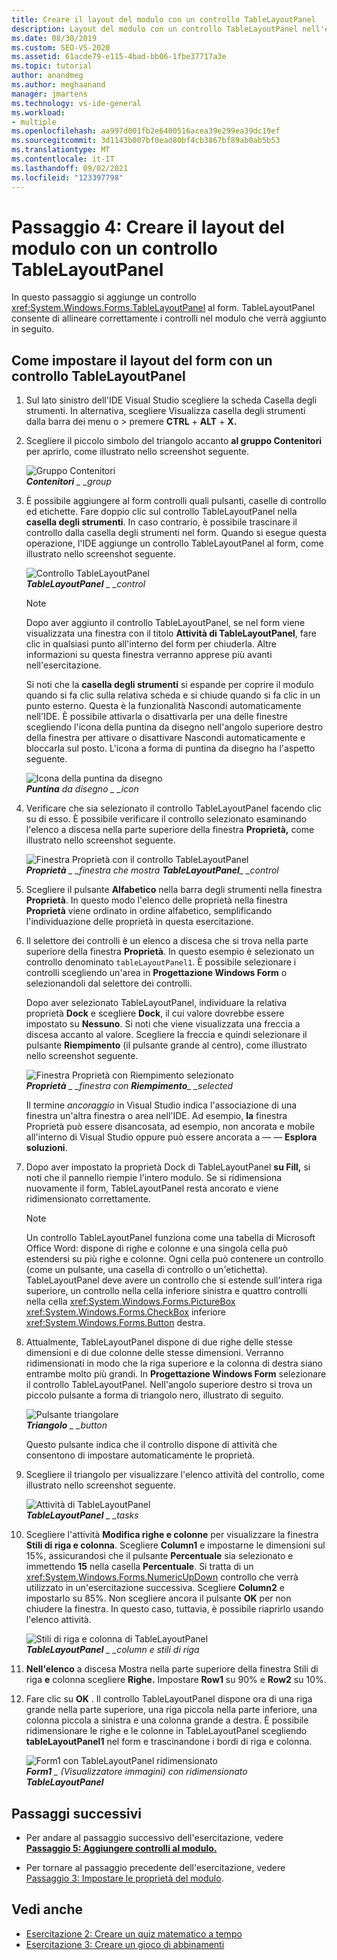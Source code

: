 ```yaml
---
title: Creare il layout del modulo con un controllo TableLayoutPanel
description: Layout del modulo con un controllo TableLayoutPanel nell'esercitazione creare un visualizzatore di immagini.
ms.date: 08/30/2019
ms.custom: SEO-VS-2020
ms.assetid: 61acde79-e115-4bad-bb06-1fbe37717a3e
ms.topic: tutorial
author: anandmeg
ms.author: meghaanand
manager: jmartens
ms.technology: vs-ide-general
ms.workload:
- multiple
ms.openlocfilehash: aa997d001fb2e6400516acea39e299ea39dc19ef
ms.sourcegitcommit: 3d1143b007bf0ead80bf4cb3867bf89ab0ab5b53
ms.translationtype: MT
ms.contentlocale: it-IT
ms.lasthandoff: 09/02/2021
ms.locfileid: "123397798"
---
```

# <a name="step-4-lay-out-your-form-with-a-tablelayoutpanel-control"></a>Passaggio 4: Creare il layout del modulo con un controllo TableLayoutPanel

In questo passaggio si aggiunge un controllo <xref:System.Windows.Forms.TableLayoutPanel> al form. TableLayoutPanel consente di allineare correttamente i controlli nel modulo che verrà aggiunto in seguito.

## <a name="how-to-lay-out-your-form-with-a-tablelayoutpanel-control"></a>Come impostare il layout del form con un controllo TableLayoutPanel

1. Sul lato sinistro dell'IDE Visual Studio scegliere  la scheda Casella degli strumenti. In alternativa, scegliere Visualizza casella degli strumenti dalla barra dei menu o  >   premere **CTRL** + **ALT** + **X.**

1. Scegliere il piccolo simbolo del triangolo accanto **al gruppo Contenitori** per aprirlo, come illustrato nello screenshot seguente.

     ![Gruppo Contenitori](../ide/media/express_toolbox.png)<br>
***Contenitori** _ _group*

1. È possibile aggiungere al form controlli quali pulsanti, caselle di controllo ed etichette. Fare doppio clic sul controllo TableLayoutPanel nella **casella degli strumenti**. In caso contrario, è possibile trascinare il controllo dalla casella degli strumenti nel form. Quando si esegue questa operazione, l'IDE aggiunge un controllo TableLayoutPanel al form, come illustrato nello screenshot seguente.

     ![Controllo TableLayoutPanel](../ide/media/express_formtablelayout.png)<br>
***TableLayoutPanel** _ _control*

    > [!NOTE]
    > Dopo aver aggiunto il controllo TableLayoutPanel, se nel form viene visualizzata una finestra con il titolo **Attività di TableLayoutPanel**, fare clic in qualsiasi punto all'interno del form per chiuderla. Altre informazioni su questa finestra verranno apprese più avanti nell'esercitazione.

     Si noti che la **casella degli strumenti** si espande per coprire il modulo quando si fa clic sulla relativa scheda e si chiude quando si fa clic in un punto esterno. Questa è la funzionalità Nascondi automaticamente nell'IDE. È possibile attivarla o disattivarla per una delle finestre scegliendo l'icona della puntina da disegno nell'angolo superiore destro della finestra per attivare o disattivare Nascondi automaticamente e bloccarla sul posto. L'icona a forma di puntina da disegno ha l'aspetto seguente.

     ![Icona della puntina da disegno](../ide/media/express_pushpintoolbox.png)<br>
***Puntina** da disegno _ _icon*

1. Verificare che sia selezionato il controllo TableLayoutPanel facendo clic su di esso. È possibile verificare il controllo selezionato esaminando l'elenco a discesa nella parte superiore della finestra **Proprietà,** come illustrato nello screenshot seguente.

     ![Finestra Proprietà con il controllo TableLayoutPanel](../ide/media/express_controlspropwin.png)<br>
***Proprietà** _ _finestra che mostra* ***TableLayoutPanel**_ _control*

1. Scegliere il pulsante **Alfabetico** nella barra degli strumenti nella finestra **Proprietà**. In questo modo l'elenco delle proprietà nella finestra **Proprietà** viene ordinato in ordine alfabetico, semplificando l'individuazione delle proprietà in questa esercitazione.

1. Il selettore dei controlli è un elenco a discesa che si trova nella parte superiore della finestra **Proprietà**. In questo esempio è selezionato un controllo denominato `tableLayoutPanel1`. È possibile selezionare i controlli scegliendo un'area in **Progettazione Windows Form** o selezionandoli dal selettore dei controlli.

   Dopo aver selezionato TableLayoutPanel, individuare la relativa proprietà **Dock** e scegliere **Dock**, il cui valore dovrebbe essere impostato su **Nessuno**. Si noti che viene visualizzata una freccia a discesa accanto al valore. Scegliere la freccia e quindi selezionare il pulsante **Riempimento** (il pulsante grande al centro), come illustrato nello screenshot seguente.

     ![Finestra Proprietà con Riempimento selezionato](../ide/media/express_docktable.png)<br>
***Proprietà** _ _finestra con* ***Riempimento**_ _selected*

     Il termine *ancoraggio* in Visual Studio indica l'associazione di una finestra un'altra finestra o area nell'IDE. Ad esempio, **la** finestra Proprietà può essere disancosata, ad esempio, non ancorata e mobile all'interno di Visual Studio oppure può essere ancorata a &mdash; &mdash; **Esplora soluzioni**.

1. Dopo aver impostato la  proprietà Dock di TableLayoutPanel **su Fill,** si noti che il pannello riempie l'intero modulo. Se si ridimensiona nuovamente il form, TableLayoutPanel resta ancorato e viene ridimensionato correttamente.

    > [!NOTE]
    > Un controllo TableLayoutPanel funziona come una tabella di Microsoft Office Word: dispone di righe e colonne e una singola cella può estendersi su più righe e colonne. Ogni cella può contenere un controllo (come un pulsante, una casella di controllo o un'etichetta). TableLayoutPanel deve avere un controllo che si estende sull'intera riga superiore, un controllo nella cella inferiore sinistra e quattro controlli nella cella <xref:System.Windows.Forms.PictureBox> <xref:System.Windows.Forms.CheckBox> inferiore <xref:System.Windows.Forms.Button> destra.

1. Attualmente, TableLayoutPanel dispone di due righe delle stesse dimensioni e di due colonne delle stesse dimensioni. Verranno ridimensionati in modo che la riga superiore e la colonna di destra siano entrambe molto più grandi. In **Progettazione Windows Form** selezionare il controllo TableLayoutPanel. Nell'angolo superiore destro si trova un piccolo pulsante a forma di triangolo nero, illustrato di seguito.

     ![Pulsante triangolare](../ide/media/express_iconblacktriangle.gif)<br>
***Triangolo** _ _button*

     Questo pulsante indica che il controllo dispone di attività che consentono di impostare automaticamente le proprietà.

1. Scegliere il triangolo per visualizzare l'elenco attività del controllo, come illustrato nello screenshot seguente.

     ![Attività di TableLayoutPanel](../ide/media/express_tablepanel.png)<br>
***TableLayoutPanel** _ _tasks*

1. Scegliere l'attività **Modifica righe e colonne** per visualizzare la finestra **Stili di riga e colonna**. Scegliere **Column1** e impostarne le dimensioni sul 15%, assicurandosi che il pulsante **Percentuale** sia selezionato e immettendo **15** nella casella **Percentuale**. Si tratta di un <xref:System.Windows.Forms.NumericUpDown> controllo che verrà utilizzato in un'esercitazione successiva. Scegliere **Column2** e impostarlo su 85%. Non scegliere ancora il pulsante **OK** per non chiudere la finestra. In questo caso, tuttavia, è possibile riaprirlo usando l'elenco attività.

     ![Stili di riga e colonna di TableLayoutPanel](../ide/media/vs_tablelayoutpanel_setup.png)<br>
***TableLayoutPanel** _ _column e stili di riga*

1. **Nell'elenco** a discesa Mostra nella parte superiore della finestra Stili di riga **e** colonna scegliere **Righe.** Impostare **Row1** su 90% e **Row2** su 10%.

1. Fare clic su **OK** . Il controllo TableLayoutPanel dispone ora di una riga grande nella parte superiore, una riga piccola nella parte inferiore, una colonna piccola a sinistra e una colonna grande a destra. È possibile ridimensionare le righe e le colonne in TableLayoutPanel scegliendo **tableLayoutPanel1** nel form e trascinandone i bordi di riga e colonna.

     ![Form1 con TableLayoutPanel ridimensionato](../ide/media/vs_formafterlayoutpanel.png)<br>
***Form1** _ (Visualizzatore immagini) con ridimensionato* ***TableLayoutPanel***

## <a name="next-steps"></a>Passaggi successivi

* Per andare al passaggio successivo dell'esercitazione, vedere **[Passaggio 5: Aggiungere controlli al modulo.](../ide/step-5-add-controls-to-your-form.md)**

* Per tornare al passaggio precedente dell'esercitazione, vedere [Passaggio 3: Impostare le proprietà del modulo](../ide/step-3-set-your-form-properties.md).

## <a name="see-also"></a>Vedi anche

* [Esercitazione 2: Creare un quiz matematico a tempo](tutorial-2-create-a-timed-math-quiz.md)
* [Esercitazione 3: Creare un gioco di abbinamenti](tutorial-3-create-a-matching-game.md)
